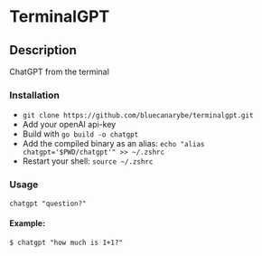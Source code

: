 # TerminalGPT

## Description

ChatGPT from the terminal

### Installation

* `git clone https://github.com/bluecanarybe/terminalgpt.git`
* Add your openAI api-key
* Build with `go build -o chatgpt`
* Add the compiled binary as an alias: `echo "alias chatgpt='$PWD/chatgpt'" >> ~/.zshrc`
* Restart your shell: `source ~/.zshrc`

### Usage

```
chatgpt "question?"
```

#### Example:

```
$ chatgpt "how much is 1+1?"
```
